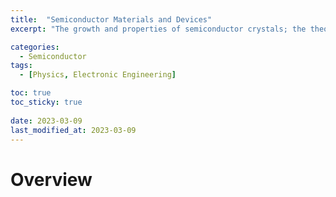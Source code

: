 ```yaml
---
title:  "Semiconductor Materials and Devices"
excerpt: "The growth and properties of semiconductor crystals; the theory of electronic structures of atoms and solid; the energy band and conduction mechanisms in semiconductors; the physics of junctino diodes; execss carriers; BJT; MOSFET "

categories:
  - Semiconductor
tags:
  - [Physics, Electronic Engineering]

toc: true
toc_sticky: true
 
date: 2023-03-09
last_modified_at: 2023-03-09
---
```


# Overview